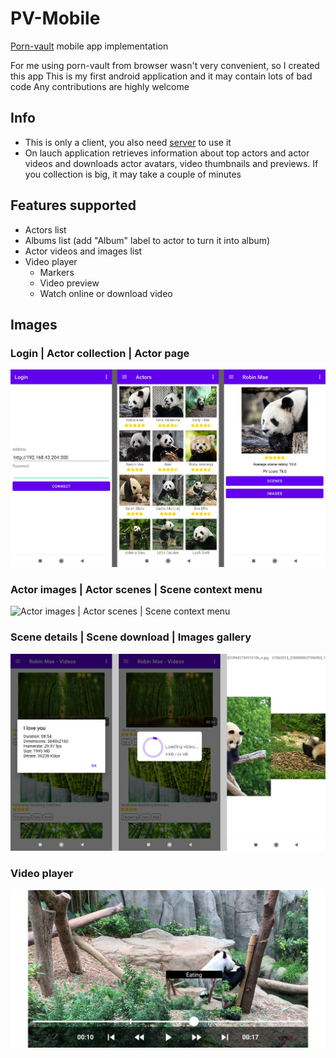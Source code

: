 # PV-Mobile
[Porn-vault](https://github.com/porn-vault/porn-vault) mobile app implementation

For me using porn-vault from browser wasn't very convenient, so I created this app
This is my first android application and it may contain lots of bad code
Any contributions are highly welcome

## Info
- This is only a client, you also need [server](https://github.com/porn-vault/porn-vault) to use it
- On lauch application retrieves information about top actors and actor videos and downloads actor avatars, video thumbnails and previews. If you collection is big, it may take a couple of minutes

## Features supported
- Actors list
- Albums list (add "Album" label to actor to turn it into album)
- Actor videos and images list
- Video player
    - Markers
    - Video preview
    - Watch online or download video

## Images

### Login | Actor collection | Actor page
![Login | Actor collection | Actor page](https://raw.githubusercontent.com/AiluropodaMicrota/PV-Mobile/main/docs/images/1.png)

### Actor images | Actor scenes | Scene context menu
![Actor images | Actor scenes | Scene context menu](https://raw.githubusercontent.com/AiluropodaMicrota/PV-Mobile/main/docs/images/2.png)

### Scene details | Scene download | Images gallery
![Scene details | Scene download | Images gallery](https://raw.githubusercontent.com/AiluropodaMicrota/PV-Mobile/main/docs/images/3.png)

### Video player
![Video player](https://raw.githubusercontent.com/AiluropodaMicrota/PV-Mobile/main/docs/images/video_player.jpg)
